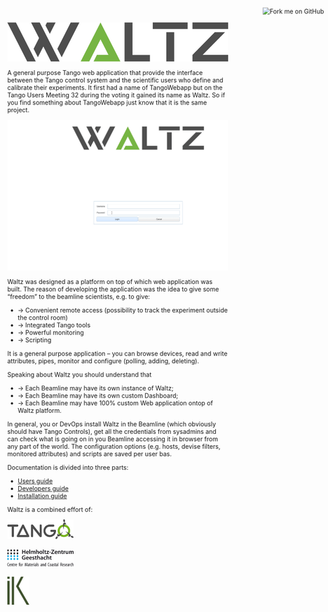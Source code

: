 <a href="https://github.com/tango-controls/waltz"><img width="149" height="149" src="https://github.blog/wp-content/uploads/2008/12/forkme_right_green_007200.png?resize=149%2C149" style="background-color: transparent; position: fixed; top: 30px; right: 0; border: 0;" alt="Fork me on GitHub" data-recalc-dims="1"></a>


<a href="http://www.waltz-controls.space"><img src="images/logo_Waltz.png" style="background-color: transparent;" data-recalc-dims="1"></a>

A general purpose Tango web application that provide the interface between the Tango control system and the scientific users who define and calibrate their experiments. It first had a name of TangoWebapp but on the Tango Users Meeting 32 during the voting it gained its name as Waltz. So if you find something about TangoWebapp just know that it is the same project.

![Demo](images/demo.gif)

Waltz was designed as a platform on top of which web application was built. The reason of developing the application was the idea to give some “freedom” to the beamline scientists, e.g. to give:

- → Convenient remote access (possibility to track the experiment outside the control room)
- → Integrated Tango tools
- → Powerful monitoring
- → Scripting

It is a general purpose application – you can browse devices, read and write attributes, pipes, monitor and configure (polling, adding, deleting).

Speaking about Waltz you should understand that

- → Each Beamline may have its own instance of Waltz;
- → Each Beamline may have its own custom Dashboard;
- → Each Beamline may have 100% custom Web application ontop of Waltz platform.

In general, you or DevOps install Waltz in the Beamline (which obviously should have Tango Controls), get all the credentials from sysadmins and can check what is going on in you Beamline accessing it in browser from any part of the world. The configuration options (e.g. hosts, devise filters, monitored attributes) and scripts are saved per user bas.

Documentation is divided into three parts:

- [Users guide](user_guide.md) 
- [Developers guide](developer_guide.md)  
- [Installation guide](installation_guide.md)

Waltz is a combined effort of:
<!--float: left; -->

<a href="https://tango-controls.org"><img src="images/tango_in_color.png" style="background-color: transparent; height: auto; width: 30%; margin-right: 1%; margin-bottom: 0.5em;" data-recalc-dims="1"></a>

<a href="https://hzg.de"><img src="images/hzg_rgb_mitzusatz_in_e_300dpi.png" style="background-color: transparent; height: auto; width: 30%; margin-right: 1%; margin-bottom: 0.5em;" data-recalc-dims="1"></a>

<a href="https://ingvord.ru"><img src="images/logo_ik.png" style="background-color: transparent; height: auto; width: 10%; margin-right: 1%; margin-bottom: 0.5em;" data-recalc-dims="1"></a>

